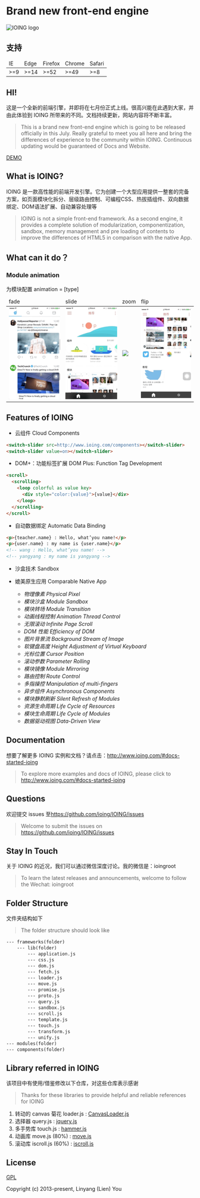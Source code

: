 
Brand new front-end engine
======================
![IOING logo](https://raw.githubusercontent.com/ioing/IOING/master/logo.png)

## 支持
<table>
 <thead>
  <tr>
   <td>IE</td>
   <td>Edge</td>
   <td>Firefox</td>
   <td>Chrome</td>
   <td>Safari</td>
  </tr>
 </thead>
 <tbody>
  <tr>
   <td>>=9</td>
   <td>>=14</td>
   <td>>=52</td>
   <td>>=49</td>
   <td>>=8</td>
  </tr>
 </tbody>
</table>

## HI!

这是一个全新的前端引擎，并即将在七月份正式上线。很高兴能在此遇到大家，并由此体验到 IOING 所带来的不同。文档持续更新，网站内容将不断丰富。
 
> This is a brand new front-end engine which is going to be released officially in this July.
Really grateful to meet you all here and bring the differences of experience to the community within IOING.
Continuous updating would be guaranteed of Docs and Website.

[DEMO](http://www.ioing.com/#discover-index)

## What is IOING?
IOING 是一款高性能的前端开发引擎。它为创建一个大型应用提供一整套的完备方案，如页面模块化拆分、层级路由控制、可编程CSS、热拔插组件、双向数据绑定、DOM语法扩展、自动兼容处理等

> IOING is not a simple front-end framework. 
As a second engine, it provides a complete solution of modularization, componentization, sandbox, memory management and pre loading of contents to improve the differences of HTML5 in comparison with the native App.

## What can it do？

### Module animation
为模块配置 animation = [type]
<table>
 <thead>
  <tr>
   <td>fade</td>
   <td>slide</td>
   <td>zoom</td>
   <td>flip</td>
  </tr>
 </thead>
 <tbody>
  <tr>
   <td><img src="https://github.com/ioing/IOING-docs/blob/master/ioing_src/preview/fade.gif?raw=true" width="200" /></td>
   <td><img src="https://github.com/ioing/IOING-docs/blob/master/ioing_src/preview/slide.gif?raw=true" width="200" /></td>
   <td><img src="https://github.com/ioing/IOING-docs/blob/master/ioing_src/preview/zoom.gif?raw=true" width="200" /></td>
   <td><img src="https://github.com/ioing/IOING-docs/blob/master/ioing_src/preview/flip.gif?raw=true" width="200" /></td>
  </tr>
 </tbody>
</table>

## Features of IOING
- 云组件 Cloud Components
```html
<switch-slider src=http://www.ioing.com/components></switch-slider>
<switch-slider value=on></switch-slider>
```
- DOM+：功能标签扩展 DOM Plus: Function Tag Development
```html
<scroll>
  <scrolling>
    <loop colorful as value key>
      <div style="color:{value}">{value}</div>
    </loop>
  </scrolling>
</scroll>
```
- 自动数据绑定 Automatic Data Binding
```html
<p>{teacher.name} : Hello, what’you name!</p>
<p>{user.name} : my name is {user.name}</p>
<!-- wang : Hello, what’you name! -->
<!-- yangyang : my name is yangyang -->
```
- 沙盒技术 Sandbox
- 媲美原生应用 Comparable Native App

  - *物理像素 Physical Pixel*
  - *模块沙盒 Module Sandbox*
  - *模块转场 Module Transition*
  - *动画线程控制 Animation Thread Control*
  - *无限滚动 Infinite Page Scroll*
  - *DOM 性能 Efficiency of DOM*
  - *图片背景流 Background Stream of Image*
  - *软键盘高度 Height Adjustment of Virtual Keyboard*
  - *光标位置 Cursor Position*
  - *滚动参数 Parameter Rolling*
  - *模块镜像 Module Mirroring*
  - *路由控制 Route Control*
  - *多指操控 Manipulation of multi-fingers*
  - *异步组件 Asynchronous Components*
  - *模块静默刷新 Silent Refresh of Modules*
  - *资源生命周期 Life Cycle of Resources*
  - *模块生命周期 Life Cycle of Modules*
  - *数据驱动视图 Data-Driven View*

## Documentation
想要了解更多 IOING 实例和文档？请点击：<http://www.ioing.com/#docs-started-ioing>

> To explore more examples and docs of IOING, please click to <http://www.ioing.com/#docs-started-ioing>

## Questions
欢迎提交 issues 至<https://github.com/ioing/IOING/issues>

> Welcome to submit the issues on <https://github.com/ioing/IOING/issues>

## Stay In Touch
关于 IOING 的近况，我们可以通过微信深度讨论。我的微信是：ioingroot

> To learn the latest releases and announcements, welcome to follow the Wechat: ioingroot

## Folder Structure
文件夹结构如下

> The folder structure should look like


    --- frameworks(folder)
        --- lib(folder)
            --- application.js
            --- css.js
            --- dom.js
            --- fetch.js
            --- loader.js
            --- move.js
            --- promise.js
            --- proto.js
            --- query.js
            --- sandbox.js
            --- scroll.js
            --- template.js
            --- touch.js
            --- transform.js
            --- unify.js
    --- modules(folder)
    --- components(folder)
    
    
            
## Library referred in IOING
该项目中有使用/借鉴修改以下仓库，对这些仓库表示感谢

> Thanks for these libraries to provide helpful and reliable references for IOING

1. 转动的 canvas 菊花 loader.js : [CanvasLoader.js](https://github.com/heartcode/CanvasLoader)
2. 选择器 query.js : [jquery.js](https://github.com/jquery/jquery)
3. 多手势库 touch.js : [hammer.js](https://github.com/hammerjs/hammer.js)
4. 动画库 move.js (80%) : [move.js](https://github.com/visionmedia/move.js)
5. 滚动库 iscroll.js (60%) : [iscroll.js](https://github.com/cubiq/iscroll)
  

## License

[GPL](https://opensource.org/licenses/GPL-3.0)

Copyright (c) 2013-present, Linyang (Lien) You
